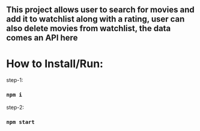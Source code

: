 ## This project allows user to search for movies and add it to watchlist along with a rating, user can also delete movies from watchlist, the data comes an API here

# How to Install/Run:

step-1:
### `npm i`

step-2:
### `npm start`
